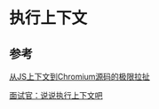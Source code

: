 # 执行上下文



## 参考

[从JS上下文到Chromium源码的极限拉扯](https://juejin.cn/post/7039850183244382216#heading-0)

[面试官：说说执行上下文吧](https://juejin.cn/post/6844904158957404167?searchId=20240128111949FEFCA7CB050095177A4E)


